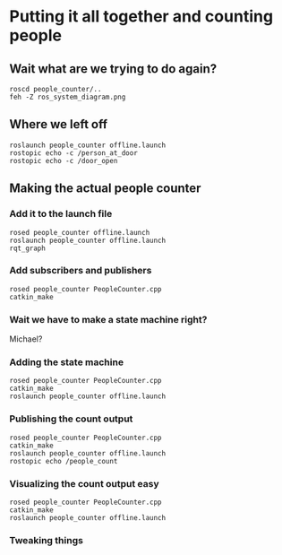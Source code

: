 # Putting it all together and counting people

## Wait what are we trying to do again?

    roscd people_counter/..
    feh -Z ros_system_diagram.png

## Where we left off

    roslaunch people_counter offline.launch
    rostopic echo -c /person_at_door
    rostopic echo -c /door_open

## Making the actual people counter

### Add it to the launch file

    rosed people_counter offline.launch
    roslaunch people_counter offline.launch
    rqt_graph

### Add subscribers and publishers

    rosed people_counter PeopleCounter.cpp
    catkin_make

### Wait we have to make a state machine right?

Michael?

### Adding the state machine

    rosed people_counter PeopleCounter.cpp
    catkin_make
    roslaunch people_counter offline.launch

### Publishing the count output

    rosed people_counter PeopleCounter.cpp
    catkin_make
    roslaunch people_counter offline.launch
    rostopic echo /people_count

### Visualizing the count output easy

    rosed people_counter PeopleCounter.cpp
    catkin_make
    roslaunch people_counter offline.launch

### Tweaking things